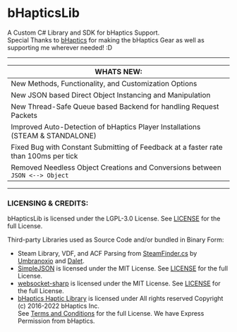 # bHapticsLib
A Custom C# Library and SDK for bHaptics Support.  
Special Thanks to [bHaptics](https://www.bhaptics.com) for making the bHaptics Gear as well as supporting me wherever needed! :D  

---
  
| WHATS NEW: |
| - |
| New Methods, Functionality, and Customization Options |
| New JSON based Direct Object Instancing and Manipulation |
| New Thread-Safe Queue based Backend for handling Request Packets |
| Improved Auto-Detection of bHaptics Player Installations  (STEAM & STANDALONE) |
| Fixed Bug with Constant Submitting of Feedback at a faster rate than 100ms per tick |
| Removed Needless Object Creations and Conversions between ``JSON <--> Object`` |
  
---

### LICENSING & CREDITS:

bHapticsLib is licensed under the LGPL-3.0 License. See [LICENSE](https://github.com/HerpDerpinstine/bHapticsLib/blob/master/LICENSE.md) for the full License.

Third-party Libraries used as Source Code and/or bundled in Binary Form:
- Steam Library, VDF, and ACF Parsing from [SteamFinder.cs](https://github.com/Umbranoxio/BeatSaberModInstaller/blob/master/BeatSaberModManager/Dependencies/SteamFinder.cs) by [Umbranoxio](https://github.com/Umbranoxio) and [Dalet](https://github.com/Dalet).
- [SimpleJSON](https://github.com/Bunny83/SimpleJSON) is licensed under the MIT License. See [LICENSE](https://github.com/Bunny83/SimpleJSON/blob/master/LICENSE) for the full License.
- [websocket-sharp](https://github.com/sta/websocket-sharp) is licensed under the MIT License. See [LICENSE](https://github.com/sta/websocket-sharp/blob/master/LICENSE.txt) for the full License.
- [bHaptics Haptic Library](https://github.com/bhaptics/haptic-library) is licensed under All rights reserved Copyright (c) 2016-2022 bHaptics Inc.  
See [Terms and Conditions](https://www.bhaptics.com/legals/terms-and-conditions) for the full License. We have Express Permission from bHaptics.
